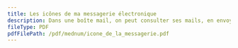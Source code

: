 ```yaml
---
title: Les icônes de ma messagerie électronique
description: Dans une boîte mail, on peut consulter ses mails, en envoyer, les supprimer et bien plus. Quels icônes permettent repérer ces différentes fonctionnalités ? Des réponses dans cette fiche !
fileType: PDF
pdfFilePath: /pdf/mednum/icone_de_la_messagerie.pdf
---
```

